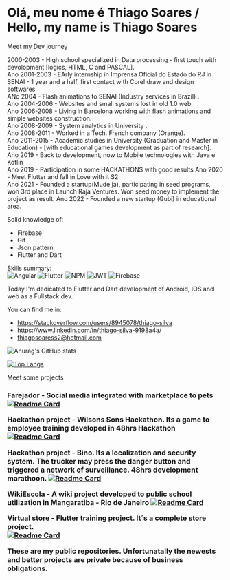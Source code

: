 # Olá, meu nome é Thiago Soares / Hello, my name is Thiago Soares

Meet my Dev journey

2000-2003 - High school specialized in Data processing - first touch with devolopment [logics, HTML, C and PASCAL].<br>
Ano 2001-2003 - EArly internship in Imprensa Oficial do Estado do RJ in SENAI - 1 year and a half, first contact with Corel draw and design softwares <br>
ANo 2004 - Flash animations to SENAI (Industry services in Brazil) .<br>
Ano 2004-2006 - Websites and small systems lost in old 1.0 web<br>
Ano 2006-2008 - Living in Barcelona working with flash animations and simple websites construction.<br>
Ano 2008-2009 - System analytics in University .<br>
Ano 2008-2011 - Worked in a Tech. French company (Orange). <br>
Ano 2011-2015 - Academic studies in University (Graduation and Master in Education) - [with educational games development as part of research]. <br>
Ano 2019 - Back to development, now to Mobile technologies with Java e Kotlin <br>
Ano 2019 - Participation in some HACKATHONS with good results
Ano 2020 - Meet Flutter and fall in Love with it S2 <br>
Ano 2021 - Founded a startup(Mude já), participating in seed programs, won 3rd place in Launch Raja Ventures. Won seed money to implement the project as result.
Ano 2022 - Founded a new startup (Gubi) in educational area.

Solid knowledge of:
- Firebase
- Git
- Json pattern
- Flutter and Dart

Skills summary:<br>
![Angular](https://img.shields.io/badge/angular-%23DD0031.svg?style=for-the-badge&logo=angular&logoColor=white) ![Flutter](https://img.shields.io/badge/Flutter-%2302569B.svg?style=for-the-badge&logo=Flutter&logoColor=white) ![NPM](https://img.shields.io/badge/NPM-%23000000.svg?style=for-the-badge&logo=npm&logoColor=white) ![JWT](https://img.shields.io/badge/JWT-black?style=for-the-badge&logo=JSON%20web%20tokens) ![Firebase](https://img.shields.io/badge/firebase-%23039BE5.svg?style=for-the-badge&logo=firebase)


Today I'm dedicated to Flutter and Dart development of Android, IOS and web as a Fullstack dev.

You can find me in:
- https://stackoverflow.com/users/8945078/thiago-silva
- https://www.linkedin.com/in/thiago-silva-9198a4a/
- thiagosoaress2@hotmail.com


![Anurag's GitHub stats](https://github-readme-stats.vercel.app/api?username=thiagosoaress2&hide=contribs,prs&show_icons=true&)

[![Top Langs](https://github-readme-stats.vercel.app/api/top-langs/?username=thiagosoaress2)](https://github.com/thiagosoaress2/thiagosoaress2)


Meet some projects <h3>
 
Farejador - Social media integrated with marketplace to pets<br> 
[![Readme Card](https://github-readme-stats.vercel.app/api/pin/?username=thiagosoaress2&repo=fareja)](https://github.com/thiagosoaress2/fareja)

Hackathon project - Wilsons Sons Hackathon. Its a game to employee training developed in 48hrs Hackathon <br>
  [![Readme Card](https://github-readme-stats.vercel.app/api/pin/?username=thiagosoaress2&repo=wilsonsonsApp)](https://github.com/thiagosoaress2/wilsonsonsApp)

Hackathon project - Bino. Its a localization and security system. The trucker may press the danger button and triggered a network of surveillance. 48hrs development marathoon.
  [![Readme Card](https://github-readme-stats.vercel.app/api/pin/?username=thiagosoaress2&repo=Bino4)](https://github.com/thiagosoaress2/Bino4)

  WikiEscola - A wiki  project developed to public school utilization in Mangaratiba - Rio de Janeiro
  [![Readme Card](https://github-readme-stats.vercel.app/api/pin/?username=thiagosoaress2&repo=wikiEscola )](https://github.com/thiagosoaress2/wikiEscola )
  
  
Virtual store - Flutter training project. It´s a complete store project.  
[![Readme Card](https://github-readme-stats.vercel.app/api/pin/?username=thiagosoaress2&repo=lojavirtualFlutter
)](https://github.com/thiagosoaress2/lojavirtualFlutter
)
  
These are my public repositories. Unfortunatally the newests and better projects are private because of business obligations.
 

  
  
  

